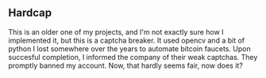 ## Hardcap
This is an older one of my projects, and I'm not exactly sure how I implemented it, but this is a captcha breaker. It used opencv and a bit of python I lost somewhere over the years to automate bitcoin faucets. Upon succesful completion, I informed the company of their weak captchas. They promptly banned my account. Now, that hardly seems fair, now does it?
